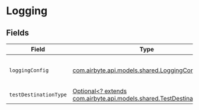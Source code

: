 # Logging


## Fields

| Field                                                                                                               | Type                                                                                                                | Required                                                                                                            | Description                                                                                                         |
| ------------------------------------------------------------------------------------------------------------------- | ------------------------------------------------------------------------------------------------------------------- | ------------------------------------------------------------------------------------------------------------------- | ------------------------------------------------------------------------------------------------------------------- |
| `loggingConfig`                                                                                                     | [com.airbyte.api.models.shared.LoggingConfiguration](../../models/shared/LoggingConfiguration.md)                   | :heavy_check_mark:                                                                                                  | Configurate how the messages are logged.                                                                            |
| `testDestinationType`                                                                                               | [Optional<? extends com.airbyte.api.models.shared.TestDestinationType>](../../models/shared/TestDestinationType.md) | :heavy_minus_sign:                                                                                                  | N/A                                                                                                                 |